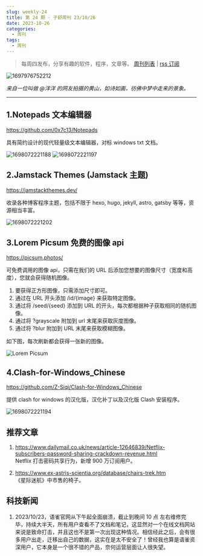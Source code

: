 ```yaml
---
slug: weekly-24
title: 第 24 期 - 子舒周刊 23/10/26
date: 2023-10-26
categories:
  - 周刊
tags:
  - 周刊
---
```


> 每周四发布，分享有趣的软件，程序，文章等。 [周刊列表](/categories/周刊/) | [rss 订阅](/categories/周刊/index.xml)

![1697976752212](https://imgurl.zishu.me/images/old/1697976752212.jpg)

*来自一位叫做 @洋洋 的网友拍摄的黄山，如诗如画，彷佛中梦中走来的景象。*

---

## 1.Notepads 文本编辑器

https://github.com/0x7c13/Notepads

具有简约设计的现代轻量级文本编辑器，对标 windows txt 文档。

![1698072221188](https://imgurl.zishu.me/images/old/1698072221188.jpg)
![1698072221197](https://imgurl.zishu.me/images/old/1698072221197.jpg)

## 2.Jamstack Themes (Jamstack 主题) 

https://jamstackthemes.dev/

收录各种博客程序主题，包括不限于 hexo, hugo, jekyll, astro, gatsby 等等，资源相当丰富。

![1698072221202](https://imgurl.zishu.me/images/old/1698072221202.jpg)

## 3.Lorem Picsum 免费的图像 api

https://picsum.photos/

可免费调用的图像 api，只需在我们的 URL 后添加您想要的图像尺寸（宽度和高度），您就会获得随机图像。

1. 要获得正方形图像，只需添加尺寸即可。
2. 通过在 URL 开头添加 /id/{image} 来获取特定图像。
3. 通过将 /seed/{seed} 添加到 URL 的开头，每次都根据种子获取相同的随机图像。
4. 通过将 ?grayscale 附加到 url 末尾来获取灰度图像。
5. 通过将 ?blur 附加到 URL 末尾来获取模糊图像。

如下图，每次刷新都会获得一张新的图像。

![Lorem Picsum](https://picsum.photos/1920/1080)

## 4.Clash-for-Windows_Chinese

https://github.com/Z-Siqi/Clash-for-Windows_Chinese

提供 clash for windows 的汉化版，汉化补丁以及汉化版 Clash 安装程序。

![1698072221194](https://imgurl.zishu.me/images/old/1698072221194.jpg)

## 推荐文章

1. https://www.dailymail.co.uk/news/article-12646839/Netflix-subscribers-password-sharing-crackdown-revenue.html  
Netflix 打击密码共享行为，新增 900 万订阅用户。

2. https://www.ex-astris-scientia.org/database/chairs-trek.htm  
《星际迷航》中市售的椅子。

## 科技新闻

1. 2023/10/23，语雀官网从下午起全面崩溃，截止到晚间 10 点 左右维修完毕，持续大半天，所有用户查看不了文档和笔记，这显然对一个在线文档网站来说是致命打击，并且这也不是第一次出现这种情况。相信经此之后，会有很多用户出走，迁移出自己的数据，这实在是太不安全了！曾经我也算是语雀资深用户，它本身是一个很不错的产品，奈何运营层面让人很失望。
